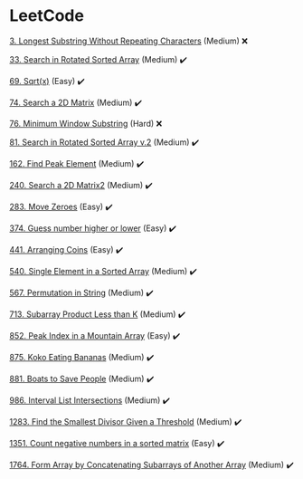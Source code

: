 # LeetCode
[3. Longest Substring Without Repeating Characters](LongestSubstringWithoutRepeatingCharacters3) (Medium) :x:

[33. Search in Rotated Sorted Array](SearchInARotatedSortedArray33) (Medium) :heavy_check_mark:

[69. Sqrt(x)](Sqrt(x)69) (Easy) :heavy_check_mark:

[74. Search a 2D Matrix](SearchA2DMatrix74) (Medium) :heavy_check_mark:

[76. Minimum Window Substring](MinimumWindowSubstring76) (Hard) :x:

[81. Search in Rotated Sorted Array v.2](SearchInRotatedSortedArray81) (Medium) :heavy_check_mark:

[162. Find Peak Element](FindPeakElement) (Medium) :heavy_check_mark:

[240. Search a 2D Matrix2](SearchA2DMatrix240) (Medium) :heavy_check_mark:

[283. Move Zeroes](MoveZeroes283) (Easy) :heavy_check_mark:

[374. Guess number higher or lower](GuessNumberHigherOrLower374) (Easy) :heavy_check_mark:

[441. Arranging Coins](ArrangingCoins441) (Easy) :heavy_check_mark:

[540. Single Element in a Sorted Array](SingleElementInASortedArray540) (Medium) :heavy_check_mark:

[567. Permutation in String](PermutationInString567) (Medium) :heavy_check_mark:

[713. Subarray Product Less than K](SubarrayProductLessThanK713) (Medium) :heavy_check_mark:

[852. Peak Index in a Mountain Array](PeakIndexInAMountainArray852) (Easy) :heavy_check_mark:

[875. Koko Eating Bananas](KokoEatingBananas875) (Medium) :heavy_check_mark:

[881. Boats to Save People](BoatsToSavePeople881) (Medium) :heavy_check_mark:

[986. Interval List Intersections](IntervalListIntersections986) (Medium) :heavy_check_mark:

[1283. Find the Smallest Divisor Given a Threshold](FindTheSmallestDivisorGivenAAthreshold1283) (Medium) :heavy_check_mark:

[1351. Count negative numbers in a sorted matrix](CountNegativeNumbersInASortedMatrix1351) (Easy) :heavy_check_mark:

[1764. Form Array by Concatenating Subarrays of Another Array](FormArrayByConcatenatingSubarraysOfAnotherArray1764) (Medium) :heavy_check_mark:

